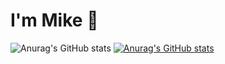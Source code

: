 # I'm Mike 👋

![Anurag's GitHub stats](https://github-readme-stats.vercel.app/api?username=anuraghazra&show_icons=true&theme=dracula)
[![Anurag's GitHub stats](https://github-readme-stats.vercel.app/api?username=mikecabral)](https://github.com/anuraghazra/github-readme-stats)
